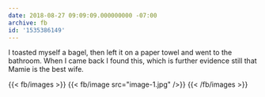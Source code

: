 ```yaml
---
date: 2018-08-27 09:09:09.000000000 -07:00
archive: fb
id: '1535386149'
---
```


I toasted myself a bagel, then left it on a paper towel and went to the bathroom. When I came back I found this, which is further evidence still that Mamie is the best wife.

{{< fb/images >}}
{{< fb/image src="image-1.jpg" />}}
{{< /fb/images >}}
